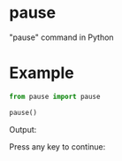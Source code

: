 # pause
"pause" command in Python
# Example
```python
from pause import pause

pause()
```
Output:

Press any key to continue:

